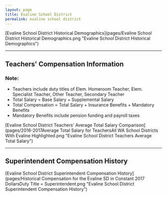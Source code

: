 ```yaml
---
layout: page
title: Evaline School District
permalink: evaline school district
---
```



[Evaline School District Historical Demographics](pages/Evaline School District Historical Demographics.png "Evaline School District Historical Demographics")

___

## Teachers' Compensation Information
### Note:
- Teachers include duty titles of Elem. Homeroom Teacher, Elem. Specialist Teacher, Other Teacher, Secondary Teacher
- Total Salary = Base Salary + Supplemental Salary
- Total Compensation = Total Salary + Insurance Benefits + Mandatory Benefits
- Mandatory Benefits include pension funding and payroll taxes

[Evaline School District Teachers' Average Total Salary Comparison](pages/2016-2017Average Total Salary for TeachersAll WA School Districts With Evaline Highlighted.png "Evaline School District Teachers Average Total Salary")


___

## Superintendent Compensation History

[Evaline School District Superintendent Compensation History](pages/Historical Compensation for the Evaline SD in Constant 2017 DollarsDuty Title = Superintendent.png "Evaline School District Superintendent Compensation History")

